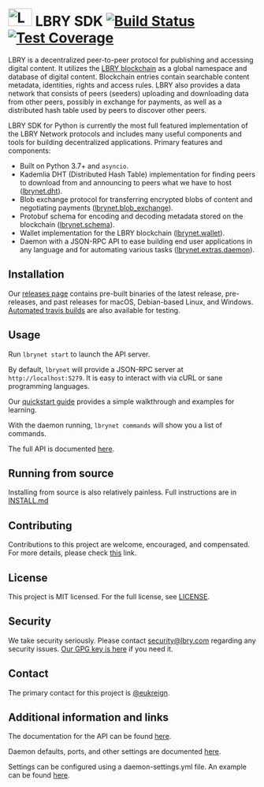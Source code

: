 # <img src="https://raw.githubusercontent.com/lbryio/lbry/master/lbry.png" alt="LBRY" width="48" height="36" /> LBRY SDK [![Build Status](https://travis-ci.org/lbryio/lbry.svg?branch=master)](https://travis-ci.org/lbryio/lbry) [![Test Coverage](https://codecov.io/gh/lbryio/lbry/branch/master/graph/badge.svg)](https://codecov.io/gh/lbryio/lbry)

LBRY is a decentralized peer-to-peer protocol for publishing and accessing digital content. It utilizes the [LBRY blockchain](https://github.com/lbryio/lbrycrd) as a global namespace and database of digital content. Blockchain entries contain searchable content metadata, identities, rights and access rules. LBRY also provides a data network that consists of peers (seeders) uploading and downloading data from other peers, possibly in exchange for payments, as well as a distributed hash table used by peers to discover other peers.

LBRY SDK for Python is currently the most full featured implementation of the LBRY Network protocols and includes many useful components and tools for building decentralized applications. Primary features and components:

 * Built on Python 3.7+ and `asyncio`.
 * Kademlia DHT (Distributed Hash Table) implementation for finding peers to download from and announcing to peers what we have to host ([lbrynet.dht](https://github.com/lbryio/lbry/tree/master/lbrynet/dht)).
 * Blob exchange protocol for transferring encrypted blobs of content and negotiating payments ([lbrynet.blob_exchange](https://github.com/lbryio/lbry/tree/master/lbrynet/blob_exchange)).
 * Protobuf schema for encoding and decoding metadata stored on the blockchain ([lbrynet.schema](https://github.com/lbryio/lbry/tree/master/lbrynet/schema)).
 * Wallet implementation for the LBRY blockchain ([lbrynet.wallet](https://github.com/lbryio/lbry/tree/master/lbrynet/wallet)).
 * Daemon with a JSON-RPC API to ease building end user applications in any language and for automating various tasks ([lbrynet.extras.daemon](https://github.com/lbryio/lbry/tree/master/lbrynet/extras/daemon)). 

## Installation

Our [releases page](https://github.com/lbryio/lbry/releases) contains pre-built binaries of the latest release, pre-releases, and past releases for macOS, Debian-based Linux, and Windows. [Automated travis builds](http://build.lbry.io/daemon/) are also available for testing.

## Usage

Run `lbrynet start` to launch the API server.

By default, `lbrynet` will provide a JSON-RPC server at `http://localhost:5279`. It is easy to interact with via cURL or sane programming languages.

Our [quickstart guide](https://lbry.tech/playground) provides a simple walkthrough and examples for learning.

With the daemon running, `lbrynet commands` will show you a list of commands.

The full API is documented [here](https://lbry.tech/api/sdk).

## Running from source

Installing from source is also relatively painless. Full instructions are in [INSTALL.md](INSTALL.md)

## Contributing

Contributions to this project are welcome, encouraged, and compensated. For more details, please check [this](https://lbry.tech/contribute) link.

## License

This project is MIT licensed. For the full license, see [LICENSE](LICENSE).

## Security

We take security seriously. Please contact security@lbry.com regarding any security issues. [Our GPG key is here](https://lbry.com/faq/gpg-key) if you need it.

## Contact

The primary contact for this project is [@eukreign](mailto:lex@lbry.com).

## Additional information and links

The documentation for the API can be found [here](https://lbry.tech/api/sdk).

Daemon defaults, ports, and other settings are documented [here](https://lbry.tech/resources/daemon-settings).

Settings can be configured using a daemon-settings.yml file. An example can be found [here](https://github.com/lbryio/lbry/blob/master/example_daemon_settings.yml).
